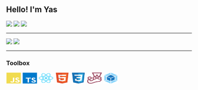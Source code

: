## Hello! I'm Yas

<div>
  <a href="https://www.linkedin.com/in/yasminnvaz" target="_blank"><img src="https://img.shields.io/badge/-LinkedIn-%230077B5?style=for-the-badge&logo=linkedin&logoColor=white" target="_blank"></a>
  <a href="https://instagram.com/yasminnvaz" target="_blank"><img src="https://img.shields.io/badge/-Instagram-%23E4405F?style=for-the-badge&logo=instagram&logoColor=white" target="_blank"></a>
  <a href="https://www.twitter.com/yasminnvaz" target="_blank"><img src="https://img.shields.io/twitter/follow/yasminnvaz?color=20a1f1&label=twitter&logo=twitter&style=for-the-badge" target="_blank"></a>
</div>

---

<div>
    <img height="180em" src="https://github-readme-stats.vercel.app/api/top-langs/?username=yasminnvaz&hide=ruby,starlark,objective-c&layout=compact&langs_count=10&theme=tokyonight"/> 
    <img height="180em" src="https://github-readme-stats.vercel.app/api?username=yasminnvaz&show_icons=true&theme=tokyonight&include_all_commits=true&count_private=true"/>
</div>

---

### Toolbox

<div style="display: inline_block">
  <img align="center" alt="Javascript" height="30" width="40" src="https://raw.githubusercontent.com/devicons/devicon/master/icons/javascript/javascript-plain.svg">
  <img align="center" alt="Typescript" height="30" width="40" src="https://raw.githubusercontent.com/devicons/devicon/master/icons/typescript/typescript-plain.svg">
  <img align="center" alt="React" height="30" width="40" src="https://raw.githubusercontent.com/devicons/devicon/master/icons/react/react-original.svg">
  <img align="center" alt="HTML" height="30" width="40" src="https://raw.githubusercontent.com/devicons/devicon/master/icons/html5/html5-original.svg">
  <img align="center" alt="CSS" height="30" width="40" src="https://raw.githubusercontent.com/devicons/devicon/master/icons/css3/css3-original.svg">
  <img align="center" alt="Jest" height="30" width="40" src="https://raw.githubusercontent.com/devicons/devicon/master/icons/jest/jest-plain.svg">
  <img align="center" alt="Webpack" height="30" width="40" src="https://raw.githubusercontent.com/devicons/devicon/master/icons/webpack/webpack-original.svg">
</div>
